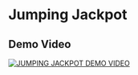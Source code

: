 # Jumping Jackpot

## Demo Video

[![JUMPING JACKPOT DEMO VIDEO](http://img.youtube.com/vi/aGGAnzD7eyI/0.jpg)](http://www.youtube.com/watch?v=p5mK1N_8moQ)

